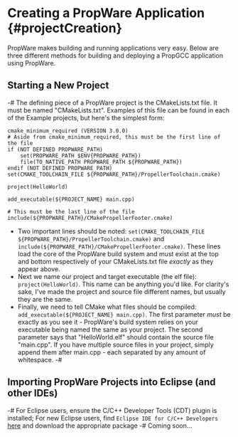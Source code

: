 Creating a PropWare Application   {#projectCreation}
===============================

PropWare makes building and running applications very easy. Below are three different methods for building and
deploying a PropGCC application using PropWare.

Starting a New Project
----------------------
-# The defining piece of a PropWare project is the CMakeLists.txt file. It must be named "CMakeLists.txt". Examples of
   this file can be found in each of the Example projects, but here's the simplest form:
   ~~~~~~~~~~~~~~~~~~~~~~~~~~~~~~~~~~~~~~~~~~~~~~~~~~~~~~~~~~~~~~~~~~~~~~~~~~~~~{.cmake}
   cmake_minimum_required (VERSION 3.0.0)
   # Aside from cmake_minimum_required, this must be the first line of the file
   if (NOT DEFINED PROPWARE_PATH)
       set(PROPWARE_PATH $ENV{PROPWARE_PATH})
       file(TO_NATIVE_PATH PROPWARE_PATH ${PROPWARE_PATH})
   endif (NOT DEFINED PROPWARE_PATH)
   set(CMAKE_TOOLCHAIN_FILE ${PROPWARE_PATH}/PropellerToolchain.cmake)
   
   project(HelloWorld)
   
   add_executable(${PROJECT_NAME} main.cpp)
   
   # This must be the last line of the file
   include(${PROPWARE_PATH}/CMakePropellerFooter.cmake)
   ~~~~~~~~~~~~~~~~~~~~~~~~~~~~~~~~~~~~~~~~~~~~~~~~~~~~~~~~~~~~~~~~~~~~~~~~~~~~~
   * Two important lines should be noted: `set(CMAKE_TOOLCHAIN_FILE ${PROPWARE_PATH}/PropellerToolchain.cmake)` and
     `include(${PROPWARE_PATH}/CMakePropellerFooter.cmake)`. These lines load the core of the PropWare build system and
     must exist at the top and bottom respectively of your CMakeLists.txt file _exactly_ as they appear above.
   * Next we name our project and target executable (the elf file): `project(HelloWorld)`. This name can be anything 
     you'd like. For clarity's sake, I've made the project and source file different names, but usually they are the
     same.
   * Finally, we need to tell CMake what files should be compiled: `add_executable(${PROJECT_NAME} main.cpp)`.
     The first parameter _must_ be exactly as you see it - PropWare's build system relies on your executable being named
     the same as your project. The second parameter says that "HelloWorld.elf" should contain the source file 
     "main.cpp". If you have multiple source files in your project, simply append them after main.cpp - each 
     separated by any amount of whitespace.
-# 

Importing PropWare Projects into Eclipse (and other IDEs)
---------------------------------------------------------
-# For Eclipse users, ensure the C/C++ Developer Tools (CDT) plugin is installed; For new Eclipse users, find
   `Eclipse IDE for C/C++ Developers` [here](http://www.eclipse.org/downloads/) and download the appropriate package
-# Coming soon...
